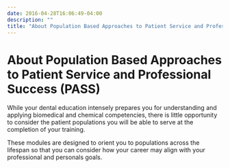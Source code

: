 ```yaml
---
date: 2016-04-28T16:06:49-04:00
description: ""
title: "About Population Based Approaches to Patient Service and Professional Success (PASS)"
---
```


# About Population Based Approaches to Patient Service and Professional Success (PASS)

While your dental education intensely prepares you for understanding and applying biomedical and chemical competencies, there is little opportunity to consider the patient populations you will be able to serve at the completion of your training.

These modules are designed to orient you to populations across the lifespan so that you can consider how your career may align with your professional and personals goals.
